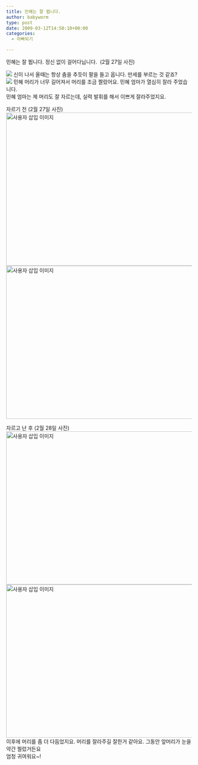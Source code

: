 ```yaml
---
title: 민혜는 잘 뜁니다.
author: babyworm
type: post
date: 2009-03-12T14:50:10+00:00
categories:
  - 아빠되기

---
```

민혜는 잘 뜁니다. 정신 없이 걸어다닙니다.&nbsp; (2월 27일 사진)

<img decoding="async" src="https://i0.wp.com/babyworm.net/wordpress/wp-content/uploads/1/cfile24.uf.1242E40E49B91E3D4FEA03.jpg?w=625"  data-recalc-dims="1" /> 신이 나서 올때는 항상 춤을 추듯이 팔을 들고 옵니다. 만세를 부르는 것 같죠?  
<img decoding="async" src="https://i0.wp.com/babyworm.net/wordpress/wp-content/uploads/1/cfile4.uf.1544010E49B91FBE40E6F7.jpg?w=625"  data-recalc-dims="1" /> 민혜 머리가 너무 길어져서 머리를 조금 짤랐어요. 민혜 엄마가 열심히 잘라 주었습니다.  
민혜 엄마는 제 머리도 잘 자르는데, 실력 발휘를 해서 이쁘게 잘라주었지요.

자르기 전 (2월 27일 사진)  
<img loading="lazy" decoding="async" src="https://i0.wp.com/babyworm.net/wordpress/wp-content/uploads/1/49b9205880429AD.JPG?resize=620%2C414" class="aligncenter" width="620" height="414" alt="사용자 삽입 이미지" data-recalc-dims="1" /><img loading="lazy" decoding="async" src="https://i0.wp.com/babyworm.net/wordpress/wp-content/uploads/1/49b92059eaee1AH.JPG?resize=620%2C414" class="aligncenter" width="620" height="414" alt="사용자 삽입 이미지" data-recalc-dims="1" /> 

자르고 난 후 (2월 28일 사진)  
<img loading="lazy" decoding="async" src="https://i0.wp.com/babyworm.net/wordpress/wp-content/uploads/1/49b9205b4207aAF.JPG?resize=620%2C414" class="aligncenter" width="620" height="414" alt="사용자 삽입 이미지" data-recalc-dims="1" />  
<img loading="lazy" decoding="async" src="https://i0.wp.com/babyworm.net/wordpress/wp-content/uploads/1/49b9205711976AM.JPG?resize=620%2C414" class="aligncenter" width="620" height="414" alt="사용자 삽입 이미지" data-recalc-dims="1" />  
이후에 머리를 좀 더 다듬었지요. 머리를 잘라주길 잘한거 같아요. 그동안 앞머리가 눈을 약간 찔렀거든요  
엄청 귀여워요~!